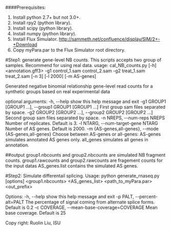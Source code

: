 ####Prerequisites:
1. Install python 2.7+ but not 3.0+.
2. Install rpy2 (python library).
3. Install scipy (python library).
4. Install numpy (python library).
5. Install Flux Simulator. http://sammeth.net/confluence/display/SIM/2+-+Download
6. Copy myPara.par to the Flux Simulator root directory.

#Step1: generate gene-level NB counts. This scripts accepts two group of samples. Recommend for using real data.
usage: cal_NB_counts.py [-h] <annotation.gff3> -g1 control_1.sam control_2.sam -g2 treat_1.sam treat_2.sam [-n 3] [-l 2000] [-m AS-genes]

Generated negative binomial relationship gene-level read counts for a synthetic groups based on real experimental data

optional arguments:
  -h, --help            show this help message and exit
  -g1 GROUP1 [GROUP1 ...], --group1 GROUP1 [GROUP1 ...]
                        First group sam files separated by space.
  -g2 GROUP2 [GROUP2 ...], --group2 GROUP2 [GROUP2 ...]
                        Second group sam files separated by space.
  -n NREPS, --num-reps NREPS
                        Number of replicates. Default is 3.
  -l NTARG, --num-target-gene NTARG
                        Number of AS genes. Default is 2000.
  -m {AS-genes,all-genes}, --mode {AS-genes,all-genes}
                        Choose between AS-genes or all-genes: AS-genes
                        simulates annotated AS genes only. all_genes simulates
                        all genes in annotation.

##output
group1.nbcounts and group2.nbcounts are simulated NB fragment counts.
group1.rawcounts and group2.rawcounts are fragement counts for the input datas
AS_genes.list contains the simulated AS genes.

#Step2: Simulate differentail splicing. 
Usage: python generate_rnaseq.py [options] <group1.nbcounts> <AS_genes_list> <path_to_myPara.par> <out_prefix>

Options:
  -h, --help            show this help message and exit
  -p PALT, --percent-alt=PALT
                         The percentage of signal coming from alternate splice
                        forms. Default is 0.2
  -c COVERAGE, --mean-base-coverage=COVERAGE
                         Mean base coverage. Default is 25

Copy right: Ruolin Liu, ISU

